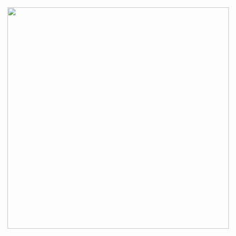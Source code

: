 <img alt="" src="https://drive.google.com/file/d/1c1iNAYSN3Ed1t6eEy42kUxy80p0Qux06/view?usp=sharing" style="width: 500px; height: 500px;">
